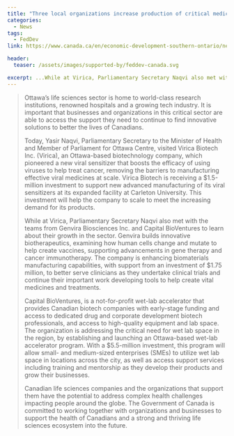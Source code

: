 ```yaml
---
title: "Three local organizations increase production of critical medical technologies"
categories:
  - News
tags:
  - FedDev
link: https://www.canada.ca/en/economic-development-southern-ontario/news/2024/06/three-local-organizations-increase-production-of-critical-medical-technologies.html

header:
  teaser: /assets/images/supported-by/feddev-canada.svg

excerpt: ...While at Virica, Parliamentary Secretary Naqvi also met with the teams from Genvira Biosciences Inc. and Capital BioVentures to learn about their growth in the sector. Genvira builds innovative biotherapeutics, examining how human cells change and mutate to help create vaccines, supporting advancements in gene therapy and cancer immunotherapy. The company is enhancing biomaterials manufacturing capabilities, with support from an investment of $1.75 million, to better serve clinicians as they undertake clinical trials and continue their important work developing tools to help create vital medicines and treatments.
---
```


> Ottawa’s life sciences sector is home to world-class research institutions, renowned hospitals and a growing tech industry. It is important that businesses and organizations in this critical sector are able to access the support they need to continue to find innovative solutions to better the lives of Canadians.  
>
> Today, Yasir Naqvi, Parliamentary Secretary to the Minister of Health and Member of Parliament for Ottawa Centre, visited Virica Biotech Inc. (Virica), an Ottawa-based biotechnology company, which pioneered a new viral sensitizer that boosts the efficacy of using viruses to help treat cancer, removing the barriers to manufacturing effective viral medicines at scale. Virica Biotech is receiving a $1.5-million investment to support new advanced manufacturing of its viral sensitizers at its expanded facility at Carleton University. This investment will help the company to scale to meet the increasing demand for its products.  
>
> While at Virica, Parliamentary Secretary Naqvi also met with the teams from Genvira Biosciences Inc. and Capital BioVentures to learn about their growth in the sector. Genvira builds innovative biotherapeutics, examining how human cells change and mutate to help create vaccines, supporting advancements in gene therapy and cancer immunotherapy. The company is enhancing biomaterials manufacturing capabilities, with support from an investment of $1.75 million, to better serve clinicians as they undertake clinical trials and continue their important work developing tools to help create vital medicines and treatments.
>
> Capital BioVentures, is a not-for-profit wet-lab accelerator that provides Canadian biotech companies with early-stage funding and access to dedicated drug and corporate development biotech professionals, and access to high-quality equipment and lab space. The organization is addressing the critical need for wet lab space in the region, by establishing and launching an Ottawa-based wet-lab accelerator program. With a $5.5-million investment, this program will allow small- and medium-sized enterprises (SMEs) to utilize wet lab space in locations across the city, as well as access support services including training and mentorship as they develop their products and grow their businesses.
>
> Canadian life sciences companies and the organizations that support them have the potential to address complex health challenges impacting people around the globe. The Government of Canada is committed to working together with organizations and businesses to support the health of Canadians and a strong and thriving life sciences ecosystem into the future.  
